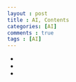 ```yaml
---
layout : post
title : AI, Contents
categories: [AI]
comments : true
tags : [AI]
---
```


- <a href='' class='jb-medium'></a>
- <a href='' class='jb-medium'></a>
- <a href='' class='jb-medium'></a>


